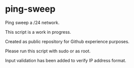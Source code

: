 # ping-sweep
Ping sweep a /24 network.

This script is a work in progress.

Created as public repository for Github experience purposes.

Please run this script with sudo or as root.

Input validation has been added to verify IP address format.
